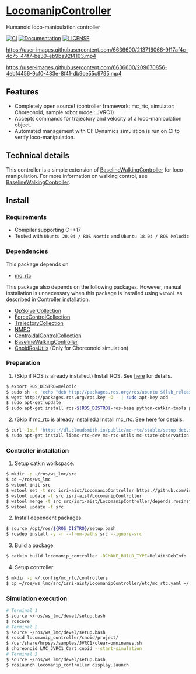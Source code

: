 # [LocomanipController](https://github.com/isri-aist/LocomanipController)
Humanoid loco-manipulation controller

[![CI](https://github.com/isri-aist/LocomanipController/actions/workflows/ci-catkin.yaml/badge.svg)](https://github.com/isri-aist/LocomanipController/actions/workflows/ci-catkin.yaml)
[![Documentation](https://img.shields.io/badge/doxygen-online-brightgreen?logo=read-the-docs&style=flat)](https://isri-aist.github.io/LocomanipController/)
[![LICENSE](https://img.shields.io/github/license/isri-aist/LocomanipController)](https://github.com/isri-aist/LocomanipController/blob/master/LICENSE)

https://user-images.githubusercontent.com/6636600/213716066-9f17af4c-4c75-44f7-be30-eb9ba92f4103.mp4

https://user-images.githubusercontent.com/6636600/209670856-4ebf4456-9cf0-483e-8f41-db9ce55c9795.mp4

## Features
- Completely open source! (controller framework: mc_rtc, simulator: Choreonoid, sample robot model: JVRC1)
- Accepts commands for trajectory and velocity of a loco-manipulation object.
- Automated management with CI: Dynamics simulation is run on CI to verify loco-manipulation.

## Technical details
This controller is a simple extension of [BaselineWalkingController](https://github.com/isri-aist/BaselineWalkingController) for loco-manipulation.
For more information on walking control, see [BaselineWalkingController](https://github.com/isri-aist/BaselineWalkingController).

## Install

### Requirements
- Compiler supporting C++17
- Tested with `Ubuntu 20.04 / ROS Noetic` and `Ubuntu 18.04 / ROS Melodic`

### Dependencies
This package depends on
- [mc_rtc](https://jrl-umi3218.github.io/mc_rtc)

This package also depends on the following packages. However, manual installation is unnecessary when this package is installed using `wstool` as described in [Controller installation](#controller-installation).
- [QpSolverCollection](https://github.com/isri-aist/QpSolverCollection)
- [ForceControlCollection](https://github.com/isri-aist/ForceControlCollection)
- [TrajectoryCollection](https://github.com/isri-aist/TrajectoryCollection)
- [NMPC](https://github.com/isri-aist/NMPC)
- [CentroidalControlCollection](https://github.com/isri-aist/CentroidalControlCollection)
- [BaselineWalkingController](https://github.com/isri-aist/BaselineWalkingController)
- [CnoidRosUtils](https://github.com/isri-aist/CnoidRosUtils) (Only for Choreonoid simulation)

### Preparation
1. (Skip if ROS is already installed.) Install ROS. See [here](http://wiki.ros.org/ROS/Installation) for details.
```bash
$ export ROS_DISTRO=melodic
$ sudo sh -c 'echo "deb http://packages.ros.org/ros/ubuntu $(lsb_release -sc) main" > /etc/apt/sources.list.d/ros-latest.list'
$ wget http://packages.ros.org/ros.key -O - | sudo apt-key add -
$ sudo apt-get update
$ sudo apt-get install ros-${ROS_DISTRO}-ros-base python-catkin-tools python-rosdep
```

2. (Skip if mc_rtc is already installed.) Install mc_rtc. See [here](https://jrl-umi3218.github.io/mc_rtc/tutorials/introduction/installation-guide.html) for details.
```bash
$ curl -1sLf 'https://dl.cloudsmith.io/public/mc-rtc/stable/setup.deb.sh' | sudo -E bash
$ sudo apt-get install libmc-rtc-dev mc-rtc-utils mc-state-observation jvrc-choreonoid libcnoid-dev ros-${ROS_DISTRO}-mc-rtc-plugin ros-${ROS_DISTRO}-mc-rtc-rviz-panel libeigen-qld-dev
```

### Controller installation
1. Setup catkin workspace.
```bash
$ mkdir -p ~/ros/ws_lmc/src
$ cd ~/ros/ws_lmc
$ wstool init src
$ wstool set -t src isri-aist/LocomanipController https://github.com/isri-aist/LocomanipController --git -y
$ wstool update -t src isri-aist/LocomanipController
$ wstool merge -t src src/isri-aist/LocomanipController/depends.rosinstall
$ wstool update -t src
```

2. Install dependent packages.
```bash
$ source /opt/ros/${ROS_DISTRO}/setup.bash
$ rosdep install -y -r --from-paths src --ignore-src
```

3. Build a package.
```bash
$ catkin build locomanip_controller -DCMAKE_BUILD_TYPE=RelWithDebInfo --catkin-make-args all tests
```

4. Setup controller
```bash
$ mkdir -p ~/.config/mc_rtc/controllers
$ cp ~/ros/ws_lmc/src/isri-aist/LocomanipController/etc/mc_rtc.yaml ~/.config/mc_rtc/mc_rtc.yaml
```

### Simulation execution
```bash
# Terminal 1
$ source ~/ros/ws_lmc/devel/setup.bash
$ roscore
# Terminal 2
$ source ~/ros/ws_lmc/devel/setup.bash
$ roscd locomanip_controller/cnoid/project/
$ /usr/share/hrpsys/samples/JVRC1/clear-omninames.sh
$ choreonoid LMC_JVRC1_Cart.cnoid --start-simulation
# Terminal 3
$ source ~/ros/ws_lmc/devel/setup.bash
$ roslaunch locomanip_controller display.launch
```
